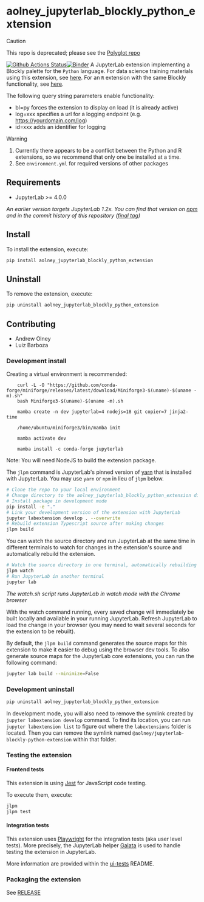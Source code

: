 # aolney_jupyterlab_blockly_python_extension

> [!CAUTION]
> This repo is deprecated; please see the [Polyglot repo](https://github.com/aolney/jupyterlab-blockly-polyglot-extension)

[![Github Actions Status](https://github.com/aolney/jupyterlab-blockly-python-extension/workflows/Build/badge.svg)](https://github.com/aolney/jupyterlab-blockly-python-extension/actions/workflows/build.yml)[![Binder](https://mybinder.org/badge_logo.svg)](https://mybinder.org/v2/gh/aolney/jupyterlab-blockly-python-extension/main?urlpath=lab)
A JupyterLab extension implementing a Blockly palette for the `Python` language.
For data science training materials using this extension, see [here](https://github.com/memphis-iis/datawhys-content-notebooks-python).
For an `R` extension with the same Blockly functionality, see [here](https://github.com/aolney/jupyterlab-blockly-r-extension).

The following query string parameters enable functionality:

- bl=py forces the extension to display on load (it is already active)
- log=xxx specifies a url for a logging endpoint (e.g. https://yourdomain.com/log)
- id=xxx adds an identifier for logging


> [!WARNING]  
> 1. Currently there appears to be a conflict between the Python and R extensions, so we recommend that only one be installed at a time.
> 2. See `environment.yml` for required versions of other packages

## Requirements

- JupyterLab >= 4.0.0

*An earlier version targets JupyterLab 1.2x. You can find that version on [npm](https://www.npmjs.com/package/@aolney/jupyterlab-blockly-python-extension) and in the commit history of this repository ([final tag](https://github.com/aolney/jupyterlab-blockly-python-extension/releases/tag/0.5.6))*

## Install

To install the extension, execute:

```bash
pip install aolney_jupyterlab_blockly_python_extension
```

## Uninstall

To remove the extension, execute:

```bash
pip uninstall aolney_jupyterlab_blockly_python_extension
```

## Contributing

- Andrew Olney
- Luiz Barboza

### Development install

Creating a virtual environment is recommended:

```
    curl -L -O "https://github.com/conda-forge/miniforge/releases/latest/download/Miniforge3-$(uname)-$(uname -m).sh"
    bash Miniforge3-$(uname)-$(uname -m).sh

    mamba create -n dev jupyterlab=4 nodejs=18 git copier=7 jinja2-time

    /home/ubuntu/miniforge3/bin/mamba init

    mamba activate dev

    mamba install -c conda-forge jupyterlab
```

Note: You will need NodeJS to build the extension package.

The `jlpm` command is JupyterLab's pinned version of
[yarn](https://yarnpkg.com/) that is installed with JupyterLab. You may use
`yarn` or `npm` in lieu of `jlpm` below.

```bash
# Clone the repo to your local environment
# Change directory to the aolney_jupyterlab_blockly_python_extension directory
# Install package in development mode
pip install -e "."
# Link your development version of the extension with JupyterLab
jupyter labextension develop . --overwrite
# Rebuild extension Typescript source after making changes
jlpm build
```

You can watch the source directory and run JupyterLab at the same time in different terminals to watch for changes in the extension's source and automatically rebuild the extension.

```bash
# Watch the source directory in one terminal, automatically rebuilding when needed
jlpm watch
# Run JupyterLab in another terminal
jupyter lab
```

*The watch.sh script runs JupyterLab in watch mode with the Chrome browser*

With the watch command running, every saved change will immediately be built locally and available in your running JupyterLab. Refresh JupyterLab to load the change in your browser (you may need to wait several seconds for the extension to be rebuilt).

By default, the `jlpm build` command generates the source maps for this extension to make it easier to debug using the browser dev tools. To also generate source maps for the JupyterLab core extensions, you can run the following command:

```bash
jupyter lab build --minimize=False
```

### Development uninstall

```bash
pip uninstall aolney_jupyterlab_blockly_python_extension
```

In development mode, you will also need to remove the symlink created by `jupyter labextension develop`
command. To find its location, you can run `jupyter labextension list` to figure out where the `labextensions`
folder is located. Then you can remove the symlink named `@aolney/jupyterlab-blockly-python-extension` within that folder.

### Testing the extension

#### Frontend tests

This extension is using [Jest](https://jestjs.io/) for JavaScript code testing.

To execute them, execute:

```sh
jlpm
jlpm test
```

#### Integration tests

This extension uses [Playwright](https://playwright.dev/docs/intro) for the integration tests (aka user level tests).
More precisely, the JupyterLab helper [Galata](https://github.com/jupyterlab/jupyterlab/tree/master/galata) is used to handle testing the extension in JupyterLab.

More information are provided within the [ui-tests](./ui-tests/README.md) README.

### Packaging the extension

See [RELEASE](RELEASE.md)
